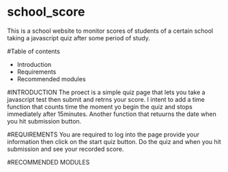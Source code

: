 # school_score
This is a school website to monitor scores of students of a certain school taking a javascript quiz after some period of study.

#Table of contents

 * Introduction
 * Requirements
 * Recommended modules


#INTRODUCTION
The proect is a simple quiz page that lets you take a javascript test then submit and retrns your score.
I intent to add a time function that counts time the moment yo begin the quiz and stops immediately after 15minutes. Another function that retuurns the date when you hit submission button.

#REQUIREMENTS
You are required to log into the page provide your information then click on the start quiz button. Do the quiz and when you hit submission and see your recorded score.  


#RECOMMENDED MODULES


